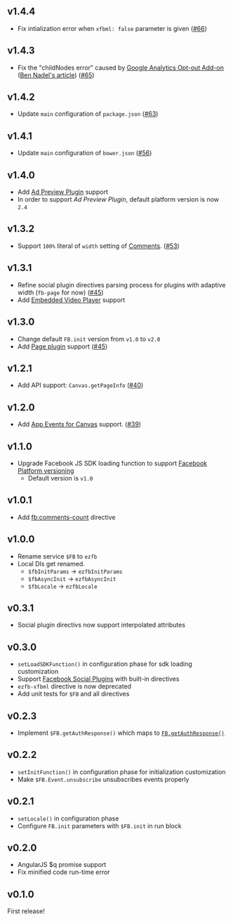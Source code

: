 ## v1.4.4

* Fix intialization error when `xfbml: false` parameter is given ([#66](https://github.com/pc035860/angular-easyfb/issues/66))

## v1.4.3

* Fix the "childNodes error" caused by [Google Analytics Opt-out Add-on](https://chrome.google.com/webstore/detail/google-analytics-opt-out/fllaojicojecljbmefodhfapmkghcbnh) ([Ben Nadel's article](http://www.bennadel.com/blog/2892-typeerror-cannot-read-property-childnodes-of-undefined-in-angularjs.htm)) ([#65](https://github.com/pc035860/angular-easyfb/issues/65))


## v1.4.2

* Update `main` configuration of `package.json` ([#63](https://github.com/pc035860/angular-easyfb/issues/63))


## v1.4.1

* Update `main` configuration of `bower.json` ([#56](https://github.com/pc035860/angular-easyfb/issues/56))

## v1.4.0

* Add [Ad Preview Plugin](https://developers.facebook.com/docs/marketing-api/ad-preview-plugin/v2.4) support
* In order to support _Ad Preview Plugin_, default platform version is now `2.4`

## v1.3.2

* Support `100%` literal of `width` setting of [Comments](https://developers.facebook.com/docs/plugins/comments). ([#53](https://github.com/pc035860/angular-easyfb/issues/53))

## v1.3.1

* Refine social plugin directives parsing process for plugins with adaptive width (`fb-page` for now) ([#45](https://github.com/pc035860/angular-easyfb/pull/45))
* Add [Embedded Video Player](https://developers.facebook.com/docs/plugins/embedded-video-player/) support

## v1.3.0

* Change default `FB.init` version from `v1.0` to `v2.0`
* Add [Page plugin](https://developers.facebook.com/docs/plugins/page-plugin/) support ([#45](https://github.com/pc035860/angular-easyfb/pull/45))

## v1.2.1

* Add API support: `Canvas.getPageInfo` ([#40](https://github.com/pc035860/angular-easyfb/pull/40))

## v1.2.0

* Add [App Events for Canvas](https://developers.facebook.com/docs/canvas/appevents) support. ([#39](https://github.com/pc035860/angular-easyfb/issues/39))

## v1.1.0

* Upgrade Facebook JS SDK loading function to support [Facebook Platform versioning](https://developers.facebook.com/docs/apps/changelog/)
  * Default version is `v1.0`

## v1.0.1

* Add [fb:comments-count](https://developers.facebook.com/docs/plugins/comments/#faqcount) directive

## v1.0.0

* Rename service `$FB` to `ezfb`
* Local DIs get renamed.
  * `$fbInitParams` -> `ezfbInitParams`
  * `$fbAsyncInit` -> `ezfbAsyncInit`
  * `$fbLocale` -> `ezfbLocale`

## v0.3.1

* Social plugin directivs now support interpolated attributes

## v0.3.0

* `setLoadSDKFunction()` in configuration phase for sdk loading customization
* Support [Facebook Social Plugins](https://developers.facebook.com/docs/plugins) with built-in directives
* `ezfb-xfbml` directive is now deprecated
* Add unit tests for `$FB` and all directives

## v0.2.3

* Implement `$FB.getAuthResponse()` which maps to [`FB.getAuthResponse()`](https://developers.facebook.com/docs/reference/javascript/FB.getAuthResponse/)

## v0.2.2

* `setInitFunction()` in configuration phase for initialization customization
* Make `$FB.Event.unsubscribe` unsubscribes events properly

## v0.2.1

* `setLocale()` in configuration phase
* Configure `FB.init` parameters with `$FB.init` in run block

## v0.2.0

* AngularJS $q promise support
* Fix minified code run-time error

## v0.1.0

First release!
